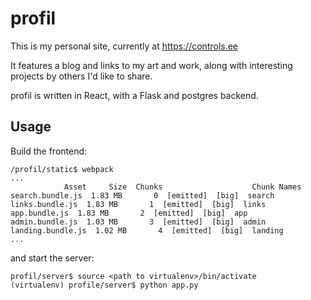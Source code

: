 # profil
This is my personal site, currently at https://controls.ee

It features a blog and links to my art and work, along with interesting projects by others I'd like to share.

profil is written in React, with a Flask and postgres backend.

## Usage
Build the frontend:

    /profil/static$ webpack
    ...
                Asset     Size  Chunks                    Chunk Names
    search.bundle.js  1.83 MB       0  [emitted]  [big]  search
    links.bundle.js  1.83 MB       1  [emitted]  [big]  links
    app.bundle.js  1.83 MB       2  [emitted]  [big]  app
    admin.bundle.js  1.03 MB       3  [emitted]  [big]  admin
    landing.bundle.js  1.02 MB       4  [emitted]  [big]  landing
    ...

and start the server:

    profil/server$ source <path to virtualenv>/bin/activate
    (virtualenv) profile/server$ python app.py